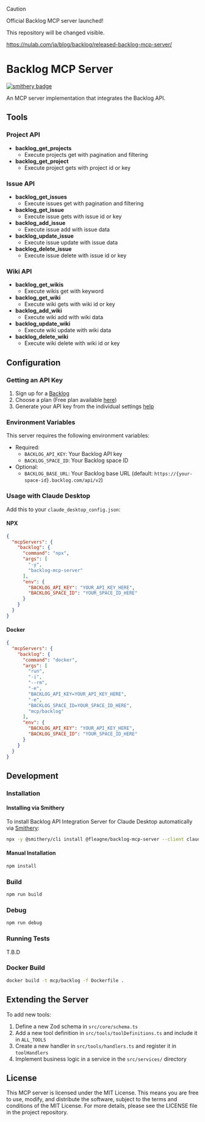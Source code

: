 > [!CAUTION]
> Official Backlog MCP server launched!
>
> This repository will be changed visible.
>
> https://nulab.com/ja/blog/backlog/released-backlog-mcp-server/

# Backlog MCP Server
[![smithery badge](https://smithery.ai/badge/@fleagne/backlog-mcp-server)](https://smithery.ai/server/@fleagne/backlog-mcp-server)

An MCP server implementation that integrates the Backlog API.

## Tools

### Project API

- **backlog_get_projects**
  - Execute projects get with pagination and filtering
- **backlog_get_project**
  - Execute project gets with project id or key

### Issue API

- **backlog_get_issues**
  - Execute issues get with pagination and filtering
- **backlog_get_issue**
  - Execute issue gets with issue id or key
- **backlog_add_issue**
  - Execute issue add with issue data
- **backlog_update_issue**
  - Execute issue update with issue data
- **backlog_delete_issue**
  - Execute issue delete with issue id or key

### Wiki API

- **backlog_get_wikis**
  - Execute wikis get with keyword
- **backlog_get_wiki**
  - Execute wiki gets with wiki id or key
- **backlog_add_wiki**
  - Execute wiki add with wiki data
- **backlog_update_wiki**
  - Execute wiki update with wiki data
- **backlog_delete_wiki**
  - Execute wiki delete with wiki id or key

## Configuration

### Getting an API Key

1. Sign up for a [Backlog](https://backlog.com)
2. Choose a plan (Free plan available [here](https://registerjp.backlog.com/trial/with-new-account/plan/11))
3. Generate your API key from the individual settings [help](https://support-ja.backlog.com/hc/ja/articles/360035641754-API%E3%81%AE%E8%A8%AD%E5%AE%9A)

### Environment Variables

This server requires the following environment variables:

- Required:
  - `BACKLOG_API_KEY`: Your Backlog API key
  - `BACKLOG_SPACE_ID`: Your Backlog space ID
- Optional:
  - `BACKLOG_BASE_URL`: Your Backlog base URL (default: `https://{your-space-id}.backlog.com/api/v2`)

### Usage with Claude Desktop

Add this to your `claude_desktop_config.json`:

#### NPX

```json
{
  "mcpServers": {
    "backlog": {
      "command": "npx",
      "args": [
        "-y",
        "backlog-mcp-server"
      ],
      "env": {
        "BACKLOG_API_KEY": "YOUR_API_KEY_HERE",
        "BACKLOG_SPACE_ID": "YOUR_SPACE_ID_HERE"
      }
    }
  }
}
```

#### Docker

```json
{
  "mcpServers": {
    "backlog": {
      "command": "docker",
      "args": [
        "run",
        "-i",
        "--rm",
        "-e",
        "BACKLOG_API_KEY=YOUR_API_KEY_HERE",
        "-e",
        "BACKLOG_SPACE_ID=YOUR_SPACE_ID_HERE",
        "mcp/backlog"
      ],
      "env": {
        "BACKLOG_API_KEY": "YOUR_API_KEY_HERE",
        "BACKLOG_SPACE_ID": "YOUR_SPACE_ID_HERE"
      }
    }
  }
}
```

## Development

### Installation

#### Installing via Smithery

To install Backlog API Integration Server for Claude Desktop automatically via [Smithery](https://smithery.ai/server/@fleagne/backlog-mcp-server):

```bash
npx -y @smithery/cli install @fleagne/backlog-mcp-server --client claude
```

#### Manual Installation

```bash
npm install
```

### Build

```bash
npm run build
```

### Debug

```bash
npm run debug
```

### Running Tests

T.B.D

### Docker Build

```bash
docker build -t mcp/backlog -f Dockerfile .
```

## Extending the Server

To add new tools:

1. Define a new Zod schema in `src/core/schema.ts`
2. Add a new tool definition in `src/tools/toolDefinitions.ts` and include it in `ALL_TOOLS`
3. Create a new handler in `src/tools/handlers.ts` and register it in `toolHandlers`
4. Implement business logic in a service in the `src/services/` directory

## License

This MCP server is licensed under the MIT License. This means you are free to use, modify, and distribute the software, subject to the terms and conditions of the MIT License. For more details, please see the LICENSE file in the project repository.
